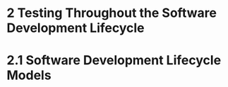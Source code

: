 # **2 Testing Throughout the Software Development Lifecycle**
# 2.1 Software Development Lifecycle Models